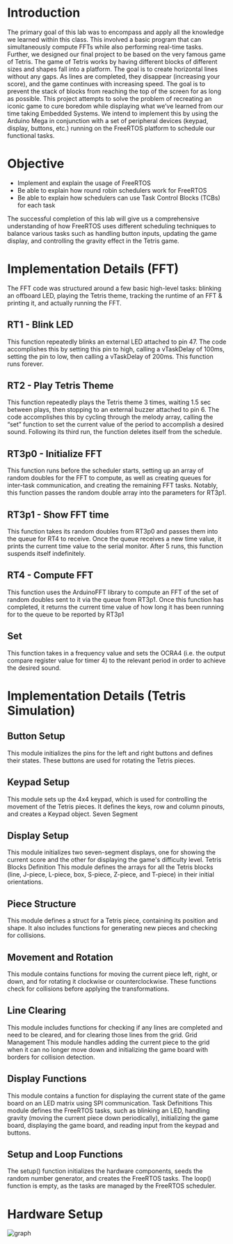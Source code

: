 # Introduction 
The primary goal of this lab was to encompass and apply all the knowledge we learned within this class. This involved a basic program that can simultaneously compute FFTs while also performing real-time tasks. Further, we designed our final project to be based on the very famous game of Tetris. The game of Tetris works by having different blocks of different sizes and shapes fall into a platform. The goal is to create horizontal lines without any gaps. As lines are completed, they disappear (increasing your score), and the game continues with increasing speed. The goal is to prevent the stack of blocks from reaching the top of the screen for as long as possible. This project attempts to solve the problem of recreating an iconic game to cure boredom while displaying what we’ve learned from our time taking Embedded Systems. We intend to implement this by using the Arduino Mega in conjunction with a set of peripheral devices (keypad, display, buttons, etc.) running on the FreeRTOS platform to schedule our functional tasks.

# Objective 
* Implement and explain the usage of FreeRTOS
* Be able to explain how round robin schedulers work for FreeRTOS
* Be able to explain how schedulers can use Task Control Blocks (TCBs) for each task


The successful completion of this lab will give us a comprehensive understanding of how FreeRTOS uses different scheduling techniques to balance various tasks such as handling button inputs, updating the game display, and controlling the gravity effect in the Tetris game.

# Implementation Details (FFT)
The FFT code was structured around a few basic high-level tasks: blinking an offboard LED, playing the Tetris theme, tracking the runtime of an FFT & printing it, and actually running the FFT.

## RT1 - Blink LED
This function repeatedly blinks an external LED attached to pin 47. The code accomplishes this by setting this pin to high, calling a vTaskDelay of 100ms, setting the pin to low, then calling a vTaskDelay of 200ms. This function runs forever.

## RT2 - Play Tetris Theme
This function repeatedly plays the Tetris theme 3 times, waiting 1.5 sec between plays, then stopping to an external buzzer attached to pin 6. The code accomplishes this by cycling through the melody array, calling the “set” function to set the current value of the period to accomplish a desired sound. Following its third run, the function deletes itself from the schedule.

## RT3p0 - Initialize FFT
This function runs before the scheduler starts, setting up an array of random doubles for the FFT to compute, as well as creating queues for inter-task communication, and creating the remaining FFT tasks. Notably, this function passes the random double array into the parameters for RT3p1.

## RT3p1 - Show FFT time
This function takes its random doubles from RT3p0 and passes them into the queue for RT4 to receive. Once the queue receives a new time value, it prints the current time value to the serial monitor. After 5 runs, this function suspends itself indefinitely.

## RT4 - Compute FFT
This function uses the ArduinoFFT library to compute an FFT of the set of random doubles sent to it via the queue from RT3p1. Once this function has completed, it returns the current time value of how long it has been running for to the queue to be reported by RT3p1

## Set
This function takes in a frequency value and sets the OCRA4 (i.e. the output compare register value for timer 4) to the relevant period in order to achieve the desired sound.

# Implementation Details (Tetris Simulation)
## Button Setup
This module initializes the pins for the left and right buttons and defines their states. These buttons are used for rotating the Tetris pieces.

## Keypad Setup
This module sets up the 4x4 keypad, which is used for controlling the movement of the Tetris pieces. It defines the keys, row and column pinouts, and creates a Keypad object. Seven Segment

## Display Setup
This module initializes two seven-segment displays, one for showing the current score and the other for displaying the game's difficulty level.
Tetris Blocks Definition
This module defines the arrays for all the Tetris blocks (line, J-piece, L-piece, box, S-piece, Z-piece, and T-piece) in their initial orientations.

## Piece Structure
This module defines a struct for a Tetris piece, containing its position and shape. It also includes functions for generating new pieces and checking for collisions.

## Movement and Rotation
This module contains functions for moving the current piece left, right, or down, and for rotating it clockwise or counterclockwise. These functions check for collisions before applying the transformations.

## Line Clearing
This module includes functions for checking if any lines are completed and need to be cleared, and for clearing those lines from the grid.
Grid Management
This module handles adding the current piece to the grid when it can no longer move down and initializing the game board with borders for collision detection.

## Display Functions
This module contains a function for displaying the current state of the game board on an LED matrix using SPI communication.
Task Definitions
This module defines the FreeRTOS tasks, such as blinking an LED, handling gravity (moving the current piece down periodically), initializing the game board, displaying the game board, and reading input from the keypad and buttons.

## Setup and Loop Functions
The setup() function initializes the hardware components, seeds the random number generator, and creates the FreeRTOS tasks. The loop() function is empty, as the tasks are managed by the FreeRTOS scheduler.

# Hardware Setup
![graph](Tetris_FreeRTOS/doc/ref1.png)
